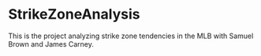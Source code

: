 # StrikeZoneAnalysis

This is the project analyzing strike zone tendencies in the MLB with 
Samuel Brown and James Carney. 
